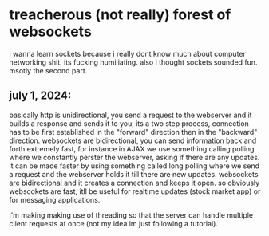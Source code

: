# treacherous (not really) forest of websockets
 i wanna learn sockets because i really dont know much about computer networking shit. its fucking humiliating. also i thought sockets sounded fun. msotly the second part. 

## july 1, 2024:
basically http is unidirectional, you send a request to the webserver and it builds a response and sends it to you, its a two step process, connection has to be first established in the "forward" direction then in the "backward" direction. websockets are bidirectional, you can send information back and forth extremely fast, for instance in AJAX we use something calling polling where we constantly perster the webserver, asking if there are any updates. it can be made faster by using something called long polling where we send a request and the webserver holds it till there are new updates. websockets are bidirectional and it creates a connection and keeps it open. so obviously webscokets are fast, itll be useful for realtime updates (stock market app) or for messaging applications.

i'm making making use of threading so that the server can handle multiple client requests at once (not my idea im just following a tutorial).

